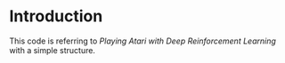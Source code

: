 # Introduction
This code is referring to *Playing Atari with Deep Reinforcement Learning* with a simple structure.
